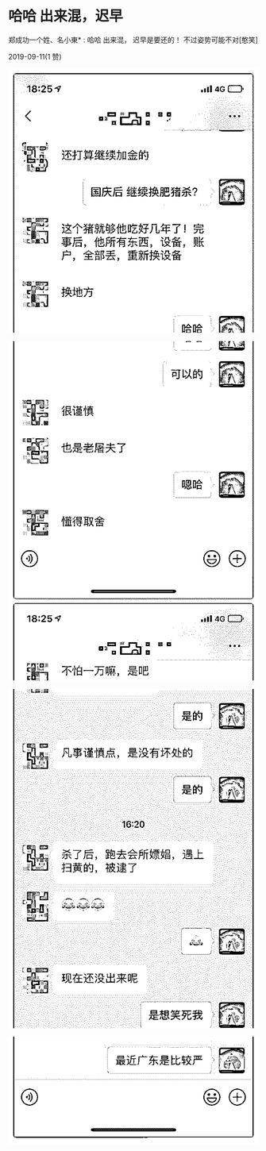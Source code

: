 # 哈哈 出来混，迟早

郑成功一个姓、名小東* : 哈哈 出来混， 迟早是要还的！ 不过姿势可能不对[憨笑]

2019-09-11(1 赞)

![image](img/Image_035.png)

![image](img/Image_036.png)

![image](img/Image_037.png)

![image](img/Image_038.png)